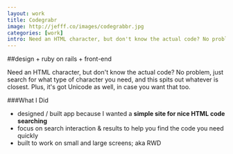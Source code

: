 ```yaml
---
layout: work
title: Codegrabr
image: http://jefff.co/images/codegrabbr.jpg
categories: [work]
intro: Need an HTML character, but don't know the actual code? No problem, just search for what type of character you need, and this spits out whatever is closest. Plus, it's got Unicode as well, in case you want that too.
---
```


##design + ruby on rails + front-end

Need an HTML character, but don't know the actual code? No problem, just search for what type of character you need, and this spits out whatever is closest. Plus, it's got Unicode as well, in case you want that too.

###What I Did

- designed / built app because I wanted a **simple site for nice HTML code searching**
- focus on search interaction & results to help you find the code you need quickly
- built to work on small and large screens; aka RWD